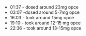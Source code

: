 * 01:37 - dosed around 23mg opce
* 03:07 -dosed around 5-7mg opce
* 16:03 - took around 15mg opce
* 19:10 - took around 12-15 mg opce
* 22:36 - took around 13-15mg opce